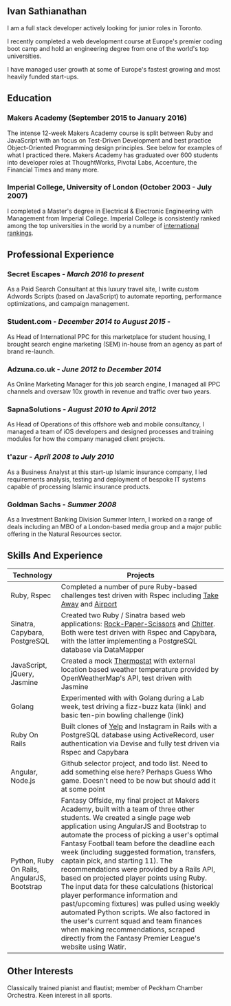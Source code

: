 ## Ivan Sathianathan

I am a full stack developer actively looking for junior roles in Toronto.

I recently completed a web development course at Europe's premier coding boot camp and hold an engineering degree from one of the world's top universities.

I have managed user growth at some of Europe's fastest growing and most heavily funded start-ups.

## Education

### Makers Academy (September 2015 to January 2016)

The intense 12-week Makers Academy course is split between Ruby and JavaScript with an focus on Test-Driven Development and best practice Object-Oriented Programming design principles. See below for examples of what I practiced there. Makers Academy has graduated over 600 students into developer roles at ThoughtWorks, Pivotal Labs, Accenture, the Financial Times and many more.

### Imperial College, University of London (October 2003 - July 2007)

I completed a Master's degree in Electrical & Electronic Engineering with Management from Imperial College. Imperial College is consistently ranked among the top universities in the world by a number of [international rankings](https://www.imperial.ac.uk/about/introducing-imperial/league-tables/).



## Professional Experience



### Secret Escapes - *March 2016 to present*
As a Paid Search Consultant at this luxury travel site, I write custom Adwords Scripts (based on JavaScript) to automate reporting, performance optimizations, and campaign management.

### Student.com - *December 2014 to August 2015* -
As Head of International PPC for this marketplace for student housing, I brought search engine marketing (SEM) in-house from an agency as part of brand re-launch.

### Adzuna.co.uk - *June 2012 to December 2014*
As Online Marketing Manager for this job search engine, I managed all PPC channels and oversaw 10x growth in revenue and traffic over two years.

### SapnaSolutions - *August 2010 to April 2012*
As Head of Operations of this offshore web and mobile consultancy, I managed a team of iOS developers and designed processes and training modules for how the company managed client projects.

### t'azur - *April 2008 to July 2010*
As a Business Analyst at this start-up Islamic insurance company, I led requirements analysis, testing and deployment of bespoke IT systems capable of processing Islamic insurance products.

### Goldman Sachs - *Summer 2008*
As a Investment Banking Division Summer Intern, I worked on a range of deals including an MBO of a London-based media group and a major public offering in the Natural Resources sector.


## Skills And Experience

| Technology | Projects |
| --- | --- |
| Ruby, Rspec | Completed a number of pure Ruby-based challenges test driven with Rspec including [Take Away](https://github.com/ivan-sathianathan/takeaway-challenge) and [Airport](https://github.com/ivan-sathianathan/airport_challenge)
| Sinatra, Capybara, PostgreSQL | Created two Ruby / Sinatra based web applications: [Rock-Paper-Scissors](https://github.com/ivan-sathianathan/rps-challenge) and [Chitter](https://github.com/ivan-sathianathan/chitter-challenge). Both were test driven with Rspec and Capybara, with the latter implementing a PostgreSQL database via DataMapper |
| JavaScript, jQuery, Jasmine | Created a mock [Thermostat](https://github.com/ivan-sathianathan/Thermostat) with external location based weather temperature provided by OpenWeatherMap's API, test driven with Jasmine |
| Golang | Experimented with with Golang during a Lab week, test driving a fizz-buzz kata (link) and basic ten-pin bowling challenge (link) |
| Ruby On Rails | Built clones of [Yelp](https://github.com/ivan-sathianathan/yelp-clone) and Instagram in Rails with a PostgreSQL database using ActiveRecord, user authentication via Devise and fully test driven via Rspec and Capybara |
| Angular, Node.js | Github selector project, and todo list. Need to add something else here? Perhaps Guess Who game. Doesn't need to be now but should add it at some point |
| Python, Ruby On Rails, AngularJS, Bootstrap | Fantasy Offside, my final project at Makers Academy, built with a team of three other students. We created a single page web application using AngularJS and Bootstrap to automate the process of picking a user's optimal Fantasy Football team before the deadline each week (including suggested formation, transfers, captain pick, and starting 11). The recommendations were provided by a Rails API, based on projected player points using Ruby. The input data for these calculations (historical player performance information and past/upcoming fixtures) was pulled using weekly automated Python scripts. We also factored in the user's current squad and team finances when making recommendations, scraped directly from the Fantasy Premier League's website using Watir. |




## Other Interests

Classically trained pianist and flautist; member of Peckham Chamber Orchestra. Keen interest in all sports.
